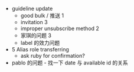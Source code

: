 - guideline update
	- good bulk / 推送 1
	- invitation 3
	- improper unsubscribe method 2
	- 家琪的问题 3
	- label 的效力问题
- 5 Alias role transferring
	- ask ruby for confirmation?
- pablo 的问题 - 找一下 date 与 available id 的关系